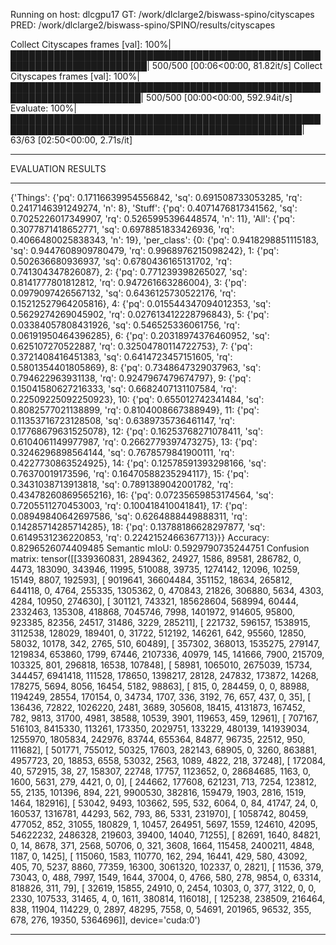 Running on host: dlcgpu17
GT: /work/dlclarge2/biswass-spino/cityscapes
PRED: /work/dlclarge2/biswass-spino/SPINO/results/cityscapes

Collect Cityscapes frames [val]: 100%|████████████████████████████████████████████████████████████████████████| 500/500 [00:06<00:00, 81.82it/s]
Collect Cityscapes frames [val]: 100%|███████████████████████████████████████████████████████████████████████| 500/500 [00:00<00:00, 592.94it/s]
Evaluate: 100%|█████████████████████████████████████████████████████████████████████████████████████████████████| 63/63 [02:50<00:00,  2.71s/it]
******************
EVALUATION RESULTS
******************
{'Things': {'pq': 0.17116639954556842, 'sq': 0.691508733053285, 'rq': 0.2417146391249274, 'n': 8}, 'Stuff': {'pq': 0.4071476817341562, 'sq': 0.7025226017349907, 'rq': 0.5265995396448574, 'n': 11}, 'All': {'pq': 0.3077871418652771, 'sq': 0.6978851833426936, 'rq': 0.4066480025838343, 'n': 19}, 'per_class': {0: {'pq': 0.9418298851115183, 'sq': 0.9447608909780479, 'rq': 0.9968976215098242}, 1: {'pq': 0.502636680936937, 'sq': 0.6780436165131702, 'rq': 0.741304347826087}, 2: {'pq': 0.771239398265027, 'sq': 0.8141777801812812, 'rq': 0.947261663286004}, 3: {'pq': 0.0979097426567132, 'sq': 0.6436125730522176, 'rq': 0.15212527964205816}, 4: {'pq': 0.015544347094012353, 'sq': 0.5629274269045902, 'rq': 0.027613412228796843}, 5: {'pq': 0.03384057808431926, 'sq': 0.546525336061756, 'rq': 0.06191950464396285}, 6: {'pq': 0.20318974376460952, 'sq': 0.625107270522887, 'rq': 0.32504780114722753}, 7: {'pq': 0.3721408416451383, 'sq': 0.6414723457151605, 'rq': 0.5801354401805869}, 8: {'pq': 0.7348647329037963, 'sq': 0.794622963931138, 'rq': 0.9247967479674797}, 9: {'pq': 0.15041580627216333, 'sq': 0.6682407131107584, 'rq': 0.22509225092250923}, 10: {'pq': 0.655012742341484, 'sq': 0.8082577021138899, 'rq': 0.8104008667388949}, 11: {'pq': 0.11353716723128508, 'sq': 0.6389735736461147, 'rq': 0.17768679631525078}, 12: {'pq': 0.16253768271078411, 'sq': 0.6104061149977987, 'rq': 0.2662779397473275}, 13: {'pq': 0.3246296898564144, 'sq': 0.7678579841900111, 'rq': 0.4227730863524925}, 14: {'pq': 0.12578591393298166, 'sq': 0.76370019173596, 'rq': 0.16470588235294117}, 15: {'pq': 0.3431038713913818, 'sq': 0.7891389042001782, 'rq': 0.43478260869565216}, 16: {'pq': 0.07235659853174564, 'sq': 0.7205511270453003, 'rq': 0.100418410041841}, 17: {'pq': 0.08949840642697586, 'sq': 0.6264888449888311, 'rq': 0.14285714285714285}, 18: {'pq': 0.13788186628297877, 'sq': 0.6149531236220853, 'rq': 0.2242152466367713}}}
Accuracy: 0.8296526074409485
Semantic mIoU: 0.5929790735244751
Confusion matrix:
tensor([[339360831,   2894362,     24927,      1586,     89581,    286782,
                 0,      4473,    183090,    343946,     11995,    510088,
             39735,   1274142,     12096,     10259,     15149,      8807,
            192593],
        [  9019641,  36604484,    351152,     18634,    265812,    644118,
                 0,      4764,    255335,   1305362,         0,    470843,
             21826,    306880,      5634,      4303,      4284,     10950,
            274630],
        [   301121,    743321, 185628604,    568994,     60444,   2332463,
            135308,    418868,   7045746,      7998,   1401972,    914605,
             95800,    923385,     82356,     24517,     31486,      3229,
            285211],
        [   221732,    596157,   1538915,   3112538,    128029,    189401,
                 0,     31722,    512192,    146261,       642,     95560,
             12850,     58032,     10178,       342,      2765,       510,
             60489],
        [   357302,    368013,   1535275,    279147,   1219834,    653860,
              1799,     67446,   2107336,     40979,       145,    141666,
              7900,    215709,    103325,       801,    296818,     16538,
            107848],
        [    58981,   1065010,   2675039,     15734,    344457,   6941418,
            111528,    178650,   1398217,     28128,    247832,    173872,
             14268,    178275,      5694,      8056,     16454,      5182,
             98863],
        [      815,         0,    284459,         0,         0,     88988,
           1194249,     28554,    170154,         0,     34734,      1707,
               336,      3192,        76,       657,       437,         0,
                35],
        [   136436,     72822,   1026220,      2481,      3689,    305608,
             18415,   4131873,    167452,       782,      9813,     31700,
              4981,     38588,     10539,      3901,    119653,       459,
             12961],
        [   707167,    516103,   8415330,    113261,    173350,   2029751,
            133229,    480139, 141939034,   1255970,   1805834,    242976,
             83744,    655364,     84877,     96735,     22512,       950,
            111682],
        [   501771,    755012,     50325,     17603,    282143,     68905,
                 0,      3260,    863881,   4957723,        20,     18853,
              6558,     53032,      2563,      1089,      4822,       218,
             37248],
        [   172084,        40,    572915,        38,        27,    158307,
             22748,     17757,   1123652,         0,  28684685,      1163,
                 0,      1600,      5631,       279,      4421,         0,
                 0],
        [   244662,    177608,    621231,       713,      7254,    123812,
                55,      2135,    101396,       894,       221,   9900530,
            382816,    159479,      1903,      2816,      1519,      1464,
            182916],
        [    53042,      9493,    103662,       595,       532,      6064,
                 0,        84,     41747,        24,         0,    160537,
           1316781,     44293,       562,       793,        86,      5331,
            231970],
        [  1058742,     80459,    477052,       852,     31055,    180829,
                 1,     10457,    264951,      5697,      1559,    124610,
             42095,  54622232,   2486328,    219603,     39400,     14040,
             71255],
        [    82691,      1640,     84821,         0,        14,      8678,
               371,      2568,     50706,         0,       321,      3608,
              1664,    115458,   2400211,      4848,      1187,         0,
              1425],
        [   115060,      1583,    110770,       162,       294,     16441,
               429,       580,     43092,       405,        70,      5237,
              8860,     77359,     16300,   3061320,    102337,         0,
              2821],
        [    11536,       379,     73043,         0,       488,      7997,
              1549,      1644,     37004,         0,      4766,       580,
               278,      9854,         0,     63314,    818826,       311,
                79],
        [    32619,     15855,     24910,         0,      2454,     10303,
                 0,       377,      3122,         0,         0,      2330,
            107533,     31465,         4,         0,      1611,    380814,
            116018],
        [   125238,    238509,    216464,       838,     11904,    114229,
                 0,      2897,     48295,      7558,         0,     54691,
            201965,     96532,       355,       678,       276,     19350,
           5364696]], device='cuda:0')
******************